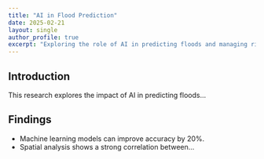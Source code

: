 ```yaml
---
title: "AI in Flood Prediction"
date: 2025-02-21
layout: single
author_profile: true
excerpt: "Exploring the role of AI in predicting floods and managing risks."
---
```


## Introduction
This research explores the impact of AI in predicting floods...

## Findings
- Machine learning models can improve accuracy by 20%.
- Spatial analysis shows a strong correlation between...

